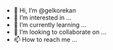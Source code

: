 - 👋 Hi, I’m @gelkorekan
- 👀 I’m interested in ...
- 🌱 I’m currently learning ...
- 💞️ I’m looking to collaborate on ...
- 📫 How to reach me ...

<!---
gelkorekan/gelkorekan is a ✨ special ✨ repository because its `README.md` (this file) appears on your GitHub profile.
You can click the Preview link to take a look at your changes.
--->
